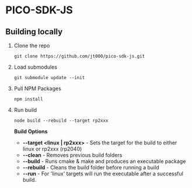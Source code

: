 # PICO-SDK-JS

## Building locally

1. Clone the repo

    ```git clone https://github.com/jt000/pico-sdk-js.git```

2. Load submodules

    ```git submodule update --init```

3. Pull NPM Packages

    ```npm install```

4. Run build

    ```node build --rebuild --target rp2xxx```

    **Build Options**

    * **--target <linux | rp2xxx>** - Sets the target for the build to either linux or rp2xxx (rp2040)
    * **--clean** - Removes previous build folders
    * **--build** - Runs cmake &amp; make and produces an executable package
    * **--rebuild** - Cleans the build folder before running a build
    * **--run** - For 'linux' targets will run the executable after a successful build.
